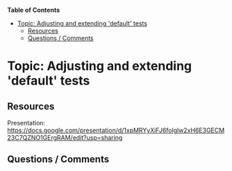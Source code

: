 <!-- START doctoc generated TOC please keep comment here to allow auto update -->
<!-- DON'T EDIT THIS SECTION, INSTEAD RE-RUN doctoc TO UPDATE -->
**Table of Contents**

- [Topic: Adjusting and extending 'default' tests](#topic-adjusting-and-extending-default-tests)
  - [Resources](#resources)
  - [Questions / Comments](#questions--comments)

<!-- END doctoc generated TOC please keep comment here to allow auto update -->

# Topic: Adjusting and extending 'default' tests

## Resources

Presentation: https://docs.google.com/presentation/d/1xpMRYyXiFJ6folglw2xH6E3GECM23C7QZNO1GErgRAM/edit?usp=sharing

## Questions / Comments
